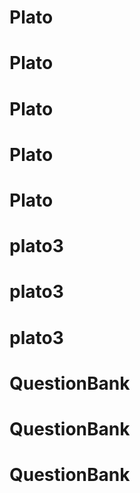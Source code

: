 # Plato
# Plato
# Plato
# Plato
# Plato
# plato3
# plato3
# plato3
# QuestionBank
# QuestionBank
# QuestionBank
